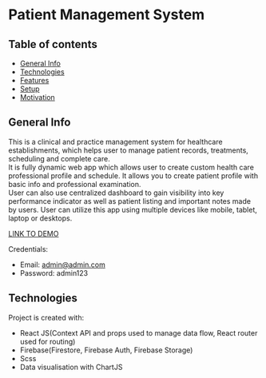 # Patient Management System

## Table of contents

- [General Info](#general-info)
- [Technologies](#technologies)
- [Features](#features)
- [Setup](#setup)
- [Motivation](#motivation)

## General Info

This is a clinical and practice management system for healthcare establishments, which helps user to manage patient records, treatments, scheduling and complete care.<br> It is fully dynamic web app which allows user to create custom health care professional profile and schedule. It allows you to create patient profile with basic info and professional examination.<br> User can also use centralized dashboard to gain visibility into key performance indicator as well as patient listing and important notes made by users. User can utilize this app using multiple devices like mobile, tablet, laptop or desktops.

[LINK TO DEMO](https://dmf-app-c1b0f.web.app/login)

Credentials:

- Email: admin@admin.com
- Password: admin123

## Technologies

Project is created with:

- React JS(Context API and props used to manage data flow, React router used for routing)
- Firebase(Firestore, Firebase Auth, Firebase Storage)
- Scss
- Data visualisation with ChartJS
